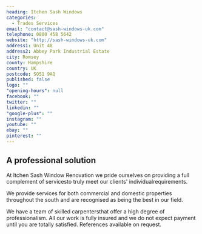 ```yaml
---
heading: Itchen Sash Windows
categories: 
  - Trades Services
email: "contact@sash-windows-uk.com"
telephone: 0800 458 5642
website: "http://sash-windows-uk.com"
address1: Unit 48
address2: Abbey Park Industrial Estate
city: Romsey
county: Hampshire
country: UK
postcode: SO51 9AQ
published: false
logo: ""
"opening-hours": null
facebook: ""
twitter: ""
linkedin: ""
"google-plus": ""
instagram: ""
youtube: ""
ebay: ""
pinterest: ""
---
```


## A professional solution

At Itchen Sash Window Renovation we pride ourselves on providing a full complement of servicesto truly meet our clients' individualrequirements.

We provide services for both commercial and domestic properties throughout the south and are recognised as being the best in our field.

We have a team of skilled carpentersthat offer a high degree of professionalism. All our work is fully insured and we do not expect payment until you are totally satisfied. References available on request.
